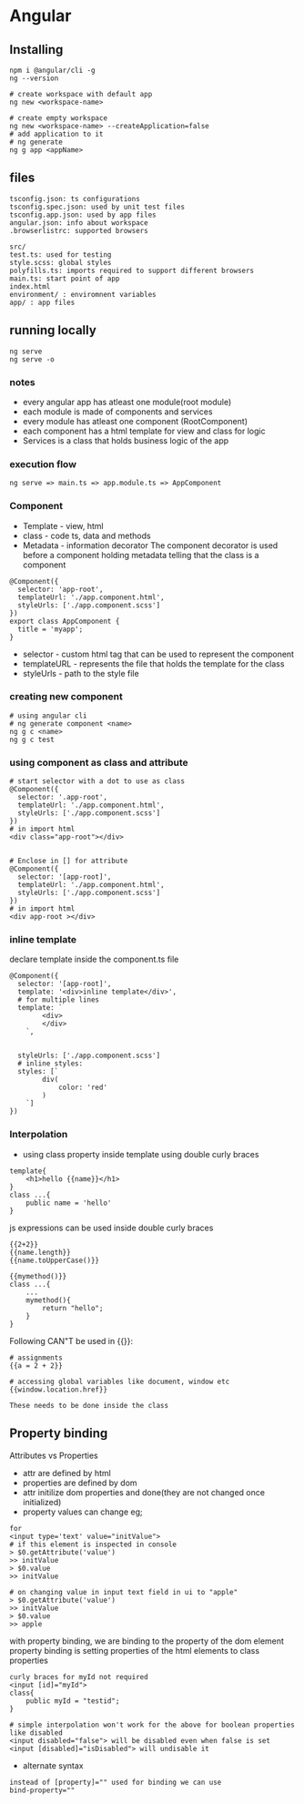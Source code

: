 # Angular

## Installing 
```
npm i @angular/cli -g
ng --version

# create workspace with default app
ng new <workspace-name>

# create empty workspace
ng new <workspace-name> --createApplication=false
# add application to it
# ng generate
ng g app <appName>
```

## files
```
tsconfig.json: ts configurations
tsconfig.spec.json: used by unit test files
tsconfig.app.json: used by app files
angular.json: info about workspace
.browserlistrc: supported browsers

src/
test.ts: used for testing
style.scss: global styles
polyfills.ts: imports required to support different browsers
main.ts: start point of app
index.html
environment/ : enviromnent variables
app/ : app files
```

## running locally
```
ng serve
ng serve -o
```

### notes
- every angular app has atleast one module(root module)
- each module is made of components and services
- every module has atleast one component (RootComponent)
- each component has a html template for view and class for logic
- Services is a class that holds business logic of the app

### execution flow
```
ng serve => main.ts => app.module.ts => AppComponent
```

### Component
- Template - view, html
- class - code ts, data and methods
- Metadata - information decorator
The component decorator is used before a component holding metadata telling that the class is a component

```
@Component({
  selector: 'app-root',
  templateUrl: './app.component.html',
  styleUrls: ['./app.component.scss']
})
export class AppComponent {
  title = 'myapp';
}
```
- selector - custom html tag that can be used to represent the component
- templateURL - represents the file that holds the template for the class
- styleUrls - path to the style file

### creating new component
```
# using angular cli
# ng generate component <name>
ng g c <name>
ng g c test
```
### using component as class and attribute
```
# start selector with a dot to use as class
@Component({
  selector: '.app-root',
  templateUrl: './app.component.html',
  styleUrls: ['./app.component.scss']
})
# in import html
<div class="app-root"></div>


# Enclose in [] for attribute
@Component({
  selector: '[app-root]',
  templateUrl: './app.component.html',
  styleUrls: ['./app.component.scss']
})
# in import html
<div app-root ></div>
```

### inline template
declare template inside the component.ts file
```
@Component({
  selector: '[app-root]',
  template: '<div>inline template</div>',
  # for multiple lines
  template: `
        <div>
        </div>
    `,


  styleUrls: ['./app.component.scss']
  # inline styles:
  styles: [`
        div(
            color: 'red'
        )
    `]
})
```

### Interpolation
- using class property inside template using double curly braces
```
template{
    <h1>hello {{name}}</h1>
}
class ...{
    public name = 'hello'
}
```
js expressions can be used inside double curly braces
```
{{2+2}}
{{name.length}}
{{name.toUpperCase()}}

{{mymethod()}} 
class ...{
    ...
    mymethod(){
        return "hello";
    }
}
```

Following CAN"T be used in {{}}:
```
# assignments
{{a = 2 + 2}}

# accessing global variables like document, window etc
{{window.location.href}}

These needs to be done inside the class
```

## Property binding
Attributes vs Properties
- attr are defined by html
- properties are defined by dom
- attr initilize dom properties and done(they are not changed once initialized)
- property values can change
eg;
```
for 
<input type='text' value="initValue">
# if this element is inspected in console
> $0.getAttribute('value')
>> initValue
> $0.value
>> initValue

# on changing value in input text field in ui to "apple"
> $0.getAttribute('value')
>> initValue
> $0.value
>> apple
```

with property binding, we are binding to the property of the dom element
property binding is setting properties of the html elements to class properties
```
curly braces for myId not required
<input [id]="myId">
class{
    public myId = "testid";
}

# simple interpolation won't work for the above for boolean properties like disabled
<input disabled="false"> will be disabled even when false is set
<input [disabled]="isDisabled"> will undisable it
```
- alternate syntax
```
instead of [property]="" used for binding we can use
bind-property=""
```